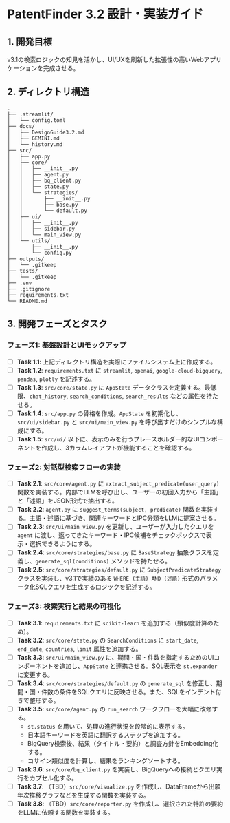 # PatentFinder 3.2 設計・実装ガイド

## 1. 開発目標
v3.1の検索ロジックの知見を活かし、UI/UXを刷新した拡張性の高いWebアプリケーションを完成させる。

## 2. ディレクトリ構造
```
.
├── .streamlit/
│   └── config.toml
├── docs/
│   ├── DesignGuide3.2.md
│   ├── GEMINI.md
│   └── history.md
├── src/
│   ├── app.py
│   ├── core/
│   │   ├── __init__.py
│   │   ├── agent.py
│   │   ├── bq_client.py
│   │   ├── state.py
│   │   └── strategies/
│   │       ├── __init__.py
│   │       ├── base.py
│   │       └── default.py
│   ├── ui/
│   │   ├── __init__.py
│   │   ├── sidebar.py
│   │   └── main_view.py
│   └── utils/
│       ├── __init__.py
│       └── config.py
├── outputs/
│   └── .gitkeep
├── tests/
│   └── .gitkeep
├── .env
├── .gitignore
├── requirements.txt
└── README.md
```

## 3. 開発フェーズとタスク

### フェーズ1: 基盤設計とUIモックアップ

-   [ ] **Task 1.1**: 上記ディレクトリ構造を実際にファイルシステム上に作成する。
-   [ ] **Task 1.2**: `requirements.txt` に `streamlit`, `openai`, `google-cloud-bigquery`, `pandas`, `plotly` を記述する。
-   [ ] **Task 1.3**: `src/core/state.py` に `AppState` データクラスを定義する。最低限、`chat_history`, `search_conditions`, `search_results` などの属性を持たせる。
-   [ ] **Task 1.4**: `src/app.py` の骨格を作成。`AppState` を初期化し、`src/ui/sidebar.py` と `src/ui/main_view.py` を呼び出すだけのシンプルな構成にする。
-   [ ] **Task 1.5**: `src/ui/` 以下に、表示のみを行うプレースホルダー的なUIコンポーネントを作成し、3カラムレイアウトが機能することを確認する。

### フェーズ2: 対話型検索フローの実装

-   [ ] **Task 2.1**: `src/core/agent.py` に `extract_subject_predicate(user_query)` 関数を実装する。内部でLLMを呼び出し、ユーザーの初回入力から「主語」と「述語」をJSON形式で抽出する。
-   [ ] **Task 2.2**: `agent.py` に `suggest_terms(subject, predicate)` 関数を実装する。主語・述語に基づき、関連キーワードとIPC分類をLLMに提案させる。
-   [ ] **Task 2.3**: `src/ui/main_view.py` を更新し、ユーザーが入力したクエリを `agent` に渡し、返ってきたキーワード・IPC候補をチェックボックスで表示・選択できるようにする。
-   [ ] **Task 2.4**: `src/core/strategies/base.py` に `BaseStrategy` 抽象クラスを定義し、`generate_sql(conditions)` メソッドを持たせる。
-   [ ] **Task 2.5**: `src/core/strategies/default.py` に `SubjectPredicateStrategy` クラスを実装し、v3.1で実績のある `WHERE (主語) AND (述語)` 形式のパラメータ化SQLクエリを生成するロジックを記述する。

### フェーズ3: 検索実行と結果の可視化

-   [ ] **Task 3.1**: `requirements.txt` に `scikit-learn` を追加する（類似度計算のため）。
-   [ ] **Task 3.2**: `src/core/state.py` の `SearchConditions` に `start_date`, `end_date`, `countries`, `limit` 属性を追加する。
-   [ ] **Task 3.3**: `src/ui/main_view.py` に、期間・国・件数を指定するためのUIコンポーネントを追加し、`AppState` と連携させる。SQL表示を `st.expander` に変更する。
-   [ ] **Task 3.4**: `src/core/strategies/default.py` の `generate_sql` を修正し、期間・国・件数の条件をSQLクエリに反映させる。また、SQLをインデント付きで整形する。
-   [ ] **Task 3.5**: `src/core/agent.py` の `run_search` ワークフローを大幅に改修する。
    -   `st.status` を用いて、処理の進行状況を段階的に表示する。
    -   日本語キーワードを英語に翻訳するステップを追加する。
    -   BigQuery検索後、結果（タイトル・要約）と調査方針をEmbedding化する。
    -   コサイン類似度を計算し、結果をランキングソートする。
-   [ ] **Task 3.6**: `src/core/bq_client.py` を実装し、BigQueryへの接続とクエリ実行をカプセル化する。
-   [ ] **Task 3.7**: （TBD）`src/core/visualize.py` を作成し、DataFrameから出願年次推移グラフなどを生成する関数を実装する。
-   [ ] **Task 3.8**: （TBD）`src/core/reporter.py` を作成し、選択された特許の要約をLLMに依頼する関数を実装する。
